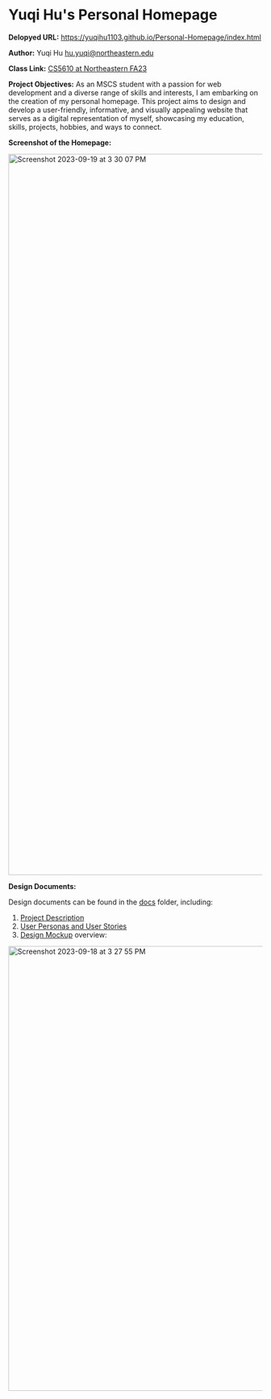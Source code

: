 # Yuqi Hu's Personal Homepage

**Delopyed URL:** https://yuqihu1103.github.io/Personal-Homepage/index.html 

**Author:** Yuqi Hu hu.yuqi@northeastern.edu

**Class Link:** [CS5610 at Northeastern FA23](https://johnguerra.co/classes/webDevelopment_fall_2023/)

**Project Objectives:**
As an MSCS student with a passion for web development and a diverse range of skills and interests,
I am embarking on the creation of my personal homepage. This project aims to design and develop a
user-friendly, informative, and visually appealing website that serves as a digital representation
of myself, showcasing my education, skills, projects, hobbies, and ways to connect.

**Screenshot of the Homepage:**

<img width="1430" alt="Screenshot 2023-09-19 at 3 30 07 PM" src="https://github.com/yuqihu1103/Personal-Homepage/assets/133090163/e530714c-9378-4951-bde5-15755e13f8d5">

**Design Documents:**

Design documents can be found in the [docs](docs) folder, including:
1. [Project Description](docs/project-description.txt)
2. [User Personas and User Stories](docs/user-personas-and-stories.txt)
3. [Design Mockup](docs/design-mockup.pdf)  overview:
<img width="882" alt="Screenshot 2023-09-18 at 3 27 55 PM" src="https://github.com/yuqihu1103/Personal-Homepage/assets/133090163/1cbb21cb-804e-4f74-9daf-206512673d9a">

